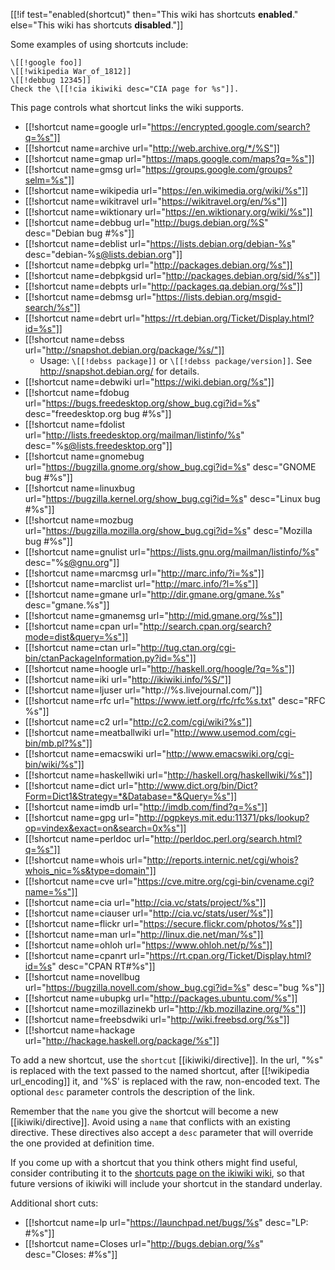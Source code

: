 [[!if test="enabled(shortcut)"
     then="This wiki has shortcuts **enabled**."
     else="This wiki has shortcuts **disabled**."]]

Some examples of using shortcuts include:

	\[[!google foo]]
	\[[!wikipedia War_of_1812]]
	\[[!debbug 12345]]
	Check the \[[!cia ikiwiki desc="CIA page for %s"]].

This page controls what shortcut links the wiki supports.

* [[!shortcut name=google url="https://encrypted.google.com/search?q=%s"]]
* [[!shortcut name=archive url="http://web.archive.org/*/%S"]]
* [[!shortcut name=gmap url="https://maps.google.com/maps?q=%s"]]
* [[!shortcut name=gmsg url="https://groups.google.com/groups?selm=%s"]]
* [[!shortcut name=wikipedia url="https://en.wikimedia.org/wiki/%s"]]
* [[!shortcut name=wikitravel url="https://wikitravel.org/en/%s"]]
* [[!shortcut name=wiktionary url="https://en.wiktionary.org/wiki/%s"]]
* [[!shortcut name=debbug url="http://bugs.debian.org/%S" desc="Debian bug #%s"]]
* [[!shortcut name=deblist url="https://lists.debian.org/debian-%s" desc="debian-%s@lists.debian.org"]]
* [[!shortcut name=debpkg url="http://packages.debian.org/%s"]]
* [[!shortcut name=debpkgsid url="http://packages.debian.org/sid/%s"]]
* [[!shortcut name=debpts url="http://packages.qa.debian.org/%s"]]
* [[!shortcut name=debmsg url="https://lists.debian.org/msgid-search/%s"]]
* [[!shortcut name=debrt url="https://rt.debian.org/Ticket/Display.html?id=%s"]]
* [[!shortcut name=debss url="http://snapshot.debian.org/package/%s/"]]
  * Usage: `\[[!debss package]]` or `\[[!debss package/version]]`.  See <http://snapshot.debian.org/> for details.
* [[!shortcut name=debwiki url="https://wiki.debian.org/%s"]]
* [[!shortcut name=fdobug url="https://bugs.freedesktop.org/show_bug.cgi?id=%s" desc="freedesktop.org bug #%s"]]
* [[!shortcut name=fdolist url="http://lists.freedesktop.org/mailman/listinfo/%s" desc="%s@lists.freedesktop.org"]]
* [[!shortcut name=gnomebug url="https://bugzilla.gnome.org/show_bug.cgi?id=%s" desc="GNOME bug #%s"]]
* [[!shortcut name=linuxbug url="https://bugzilla.kernel.org/show_bug.cgi?id=%s" desc="Linux bug #%s"]]
* [[!shortcut name=mozbug url="https://bugzilla.mozilla.org/show_bug.cgi?id=%s" desc="Mozilla bug #%s"]]
* [[!shortcut name=gnulist url="https://lists.gnu.org/mailman/listinfo/%s" desc="%s@gnu.org"]]
* [[!shortcut name=marcmsg url="http://marc.info/?i=%s"]]
* [[!shortcut name=marclist url="http://marc.info/?l=%s"]]
* [[!shortcut name=gmane url="http://dir.gmane.org/gmane.%s" desc="gmane.%s"]]
* [[!shortcut name=gmanemsg url="http://mid.gmane.org/%s"]]
* [[!shortcut name=cpan url="http://search.cpan.org/search?mode=dist&query=%s"]]
* [[!shortcut name=ctan url="http://tug.ctan.org/cgi-bin/ctanPackageInformation.py?id=%s"]]
* [[!shortcut name=hoogle url="http://haskell.org/hoogle/?q=%s"]]
* [[!shortcut name=iki url="http://ikiwiki.info/%S/"]]
* [[!shortcut name=ljuser url="http://%s.livejournal.com/"]]
* [[!shortcut name=rfc url="https://www.ietf.org/rfc/rfc%s.txt" desc="RFC %s"]]
* [[!shortcut name=c2 url="http://c2.com/cgi/wiki?%s"]]
* [[!shortcut name=meatballwiki url="http://www.usemod.com/cgi-bin/mb.pl?%s"]]
* [[!shortcut name=emacswiki url="http://www.emacswiki.org/cgi-bin/wiki/%s"]]
* [[!shortcut name=haskellwiki url="http://haskell.org/haskellwiki/%s"]]
* [[!shortcut name=dict url="http://www.dict.org/bin/Dict?Form=Dict1&Strategy=*&Database=*&Query=%s"]]
* [[!shortcut name=imdb url="http://imdb.com/find?q=%s"]]
* [[!shortcut name=gpg url="http://pgpkeys.mit.edu:11371/pks/lookup?op=vindex&exact=on&search=0x%s"]]
* [[!shortcut name=perldoc url="http://perldoc.perl.org/search.html?q=%s"]]
* [[!shortcut name=whois url="http://reports.internic.net/cgi/whois?whois_nic=%s&type=domain"]]
* [[!shortcut name=cve url="https://cve.mitre.org/cgi-bin/cvename.cgi?name=%s"]]
* [[!shortcut name=cia url="http://cia.vc/stats/project/%s"]]
* [[!shortcut name=ciauser url="http://cia.vc/stats/user/%s"]]
* [[!shortcut name=flickr url="https://secure.flickr.com/photos/%s"]]
* [[!shortcut name=man url="http://linux.die.net/man/%s"]]
* [[!shortcut name=ohloh url="https://www.ohloh.net/p/%s"]]
* [[!shortcut name=cpanrt url="https://rt.cpan.org/Ticket/Display.html?id=%s" desc="CPAN RT#%s"]]
* [[!shortcut name=novellbug url="https://bugzilla.novell.com/show_bug.cgi?id=%s" desc="bug %s"]]
* [[!shortcut name=ubupkg url="http://packages.ubuntu.com/%s"]]
* [[!shortcut name=mozillazinekb url="http://kb.mozillazine.org/%s"]]
* [[!shortcut name=freebsdwiki url="http://wiki.freebsd.org/%s"]]
* [[!shortcut name=hackage url="http://hackage.haskell.org/package/%s"]]

To add a new shortcut, use the `shortcut`
[[ikiwiki/directive]]. In the url, "%s" is replaced with the
text passed to the named shortcut, after [[!wikipedia url_encoding]]
it, and '%S' is replaced with the raw, non-encoded text. The optional
`desc` parameter controls the description of the link.

Remember that the `name` you give the shortcut will become a new
[[ikiwiki/directive]].  Avoid using a `name` that conflicts
with an existing directive.  These directives also accept a `desc`
parameter that will override the one provided at definition time.

If you come up with a shortcut that you think others might find useful,
consider contributing it to the [shortcuts page on the ikiwiki
wiki](http://ikiwiki.info/shortcuts/), so that future versions of
ikiwiki will include your shortcut in the standard underlay.

Additional short cuts:
* [[!shortcut name=lp url="https://launchpad.net/bugs/%s" desc="LP: #%s"]]
* [[!shortcut name=Closes url="http://bugs.debian.org/%s" desc="Closes: #%s"]]
